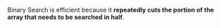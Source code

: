 Binary Search is efficient because it **repeatedly cuts the portion of the array that needs to be searched in half**.